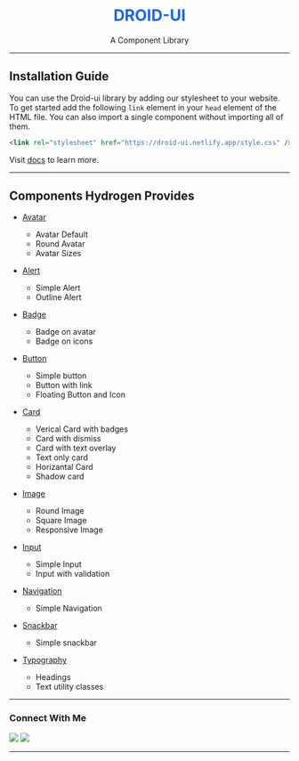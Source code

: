 <h1 align="center" style="color: #1c64f2; font-weight: bold">DROID-UI</h1>

<p align="center">A Component Library</p>

---

## Installation Guide

You can use the Droid-ui library by adding our stylesheet to your website. To get started add the following `link` element in your `head` element of the HTML file.
You can also import a single component without importing all of them.

```html
<link rel="stylesheet" href="https://droid-ui.netlify.app/style.css" />
```

Visit [docs](https://droid-ui.netlify.app) to learn more.

---

## Components Hydrogen Provides

- [Avatar](https://droid-ui.netlify.app/components/avatar/avatar.html)

  - Avatar Default
  - Round  Avatar
  - Avatar Sizes

- [Alert](https://droid-ui.netlify.app/components/alert/alert.html)

  - Simple Alert
  - Outline Alert

- [Badge](https://droid-ui.netlify.app/components/badge/badge.html)

  - Badge on avatar
  - Badge on icons

- [Button](https://droid-ui.netlify.app/components/button/button.html)

  - Simple button
  - Button with link 
  - Floating Button and Icon

- [Card](https://droid-ui.netlify.app/components/card/card.html)

  - Verical Card with badges
  - Card with dismiss
  - Card with text overlay
  - Text only card
  - Horizantal Card
  - Shadow card
  

- [Image](https://droid-ui.netlify.app/components/image/image.html)

  - Round Image
  - Square Image
  - Responsive Image

- [Input](https://droid-ui.netlify.app/components/input/input.html)

  - Simple Input
  - Input with validation
  
- [Navigation](https://droid-ui.netlify.app/components/navigation/navigation.html)

  - Simple Navigation

- [Snackbar](https://droid-ui.netlify.app/components/snackbar/snackbar.html)

  - Simple snackbar

- [Typography](https://hydrogen-ui.netlify.app/docs/typography.html)

  - Headings
  - Text utility classes
  

---

### Connect With Me

[![](https://img.shields.io/twitter/follow/HiteshT02?style=for-the-badge&logo=twitter)](https://twitter.com/HiteshT02)
[![](https://img.shields.io/badge/linkedin-%230077B5.svg?&style=for-the-badge&logo=linkedin&logoColor=white0e76a8)](https://www.linkedin.com/in/hitesh-talreja-4517771a8//)

---
